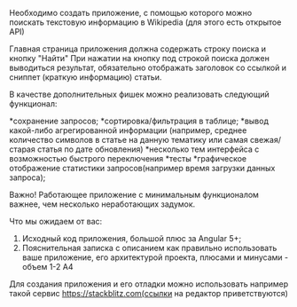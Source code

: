 Необходимо создать приложение, с помощью которого можно поискать текстовую информацию в Wikipedia (для этого есть открытое API)

Главная страница приложения должна содержать строку поиска и кнопку "Найти" 
При нажатии на кнопку под строкой поиска должен выводиться результат, обязательно отображать заголовок со ссылкой и сниппет (краткую информацию) статьи.

В качестве дополнительных фишек можно реализовать следующий функционал:

*сохранение запросов;
*сортировка/фильтрация в таблице;
*вывод какой-либо агрегированной информации (например, среднее количество символов в статье на данную тематику или самая свежая/старая статья по дате обновления)
*несколько тем интерфейса с возможностью быстрого переключения
*тесты
*графическое отображение статистики запросов(например время загрузки данных запроса);

Важно! Работающее приложение с минимальным функционалом важнее, чем несколько неработающих задумок.

Что мы ожидаем от вас: 
  1. Исходный код приложения, большой плюс за Angular 5+;
  2. Пояснительная записка с описанием как правильно использовать ваше приложение, его архитектурой проекта, плюсами и минусами - объем 1-2 А4

Для создания приложения и его отладки можно использовать например такой сервис https://stackblitz.com(ссылки на редактор приветствуются)
